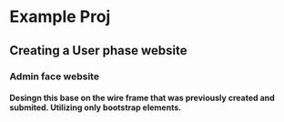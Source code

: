 # Example Proj
## Creating a User phase website
### Admin face website
#### Desingn this base on the wire frame that was previously created and submited. Utilizing only bootstrap elements.
